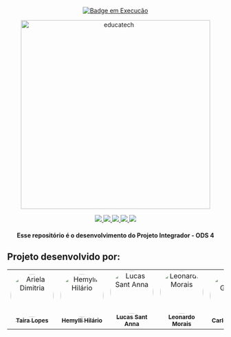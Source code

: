 <p align="center">
  <a href="https://github.com/wbeize">
    <img alt="Badge em Execucão" src="https://img.shields.io/badge/status%20-em%20execução-1abc9c.svg" />
  </a>
</p>
<p align="center">
 <img width="440px" src="https://user-images.githubusercontent.com/114694450/223731340-1c581e0e-9175-42ea-9003-1c1442727730.png" align="center" alt="educatech" />
<p align="center">
  <a href="https://github.com/itau-gen">
    <img src="https://img.shields.io/badge/Java-ED8B00?style=for-the-badge&logo=openjdk&logoColor=white" />
  </a>
  <a href="https://github.com/itau-gen">
    <img src="https://img.shields.io/badge/Spring-6DB33F?style=for-the-badge&logo=spring&logoColor=white" />
   </a>
  <a href="https://github.com/itau-gen">
    <img src="https://img.shields.io/badge/MySQL-005C84?style=for-the-badge&logo=mysql&logoColor=white" />
  </a>
  <a href="https://github.com/itau-gen">
    <img src="https://img.shields.io/badge/PostgreSQL-316192?style=for-the-badge&logo=postgresql&logoColor=white" />
  </a>
  <a href="https://github.com/itau-gen">
    <img src="https://img.shields.io/badge/Hibernate-59666C?style=for-the-badge&logo=Hibernate&logoColor=white" />
  </a>
  <br/>
</p>

<h4 align="center">
Esse repositório é o desenvolvimento do Projeto Integrador - ODS 4
</h4>


## Projeto desenvolvido por:
<table>
<tr>
<td align="center"><a href="https://github.com/wbeize"><img style="border-radius: 50%;" src="https://github.com/wbeize.png" width="100px;" alt="Ariela Dimitria"/><br /><sub><b>Taira Lopes</b></sub></a><br/></td>
<td align="center"><a href="https://github.com/Hemylli"><img style="border-radius: 50%;" src="https://github.com/Hemylli.png" width="100px;" alt="Hemylli Hilário"/><br /><sub><b>Hemylli Hilário</b></sub></a><br/></td>
<td align="center"><a href="https://github.com/LSantAnnaB"><img style="border-radius: 50%;" src="https://github.com/LSantAnnaB.png" width="100px;" alt="Lucas Sant Anna"/><br /><sub><b>Lucas Sant Anna</b></sub></a><br/></td>
<td align="center"><a href="https://github.com/leodemorais"><img style="border-radius: 50%;" src="https://github.com/leodemorais.png" width="100px;" alt="Leonardo Morais"/><br /><sub><b>Leonardo Morais</b></sub></a><br/></td>
<td align="center"><a href="https://github.com/CarlosAlbertoGomes"><img style="border-radius: 50%;" src="https://github.com/CarlosAlbertoGomes.png" width="100px;" alt="Carlos Gomes"/><br /><sub><b>Carlos Gomes</b></sub></a><br/></td>
<td align="center"><a href="https://github.com/LevynaGA"><img style="border-radius: 50%;" src="https://github.com/LevynaGA.png" width="100px;" alt="Levyna Guerra"/><br /><sub><b>Levyna Guerra</b></sub></a><br/></td>  
</table>
